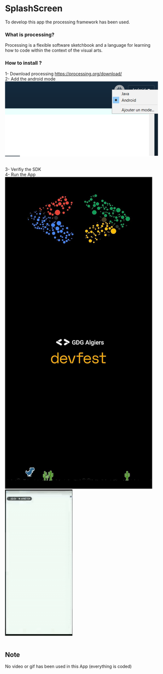 # SplashScreen
To develop this app the processing framework has been used.
### What is processing?
Processing is a flexible software sketchbook and a language for learning how to code within the context of the visual arts.
### How to install ?
1- Download processing https://processing.org/download/
<br/>
2- Add the android mode
<br/>
![alt text](https://github.com/takatin31/SplashScreen/blob/main/images/mode.png?raw=true)
<br/>
<br/>

3- Verifiy the SDK
<br/>
4- Run the App
<br />
![alt text](https://github.com/takatin31/SplashScreen/blob/main/images/final.jpg?raw=true)
<br />
![alt Text](https://github.com/takatin31/SplashScreen/blob/main/images/app.gif)
<br /><br />
## Note
No video or gif has been used in this App (everything is coded)
